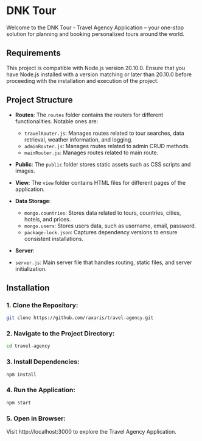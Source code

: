 # DNK Tour

Welcome to the DNK Tour - Travel Agency Application – your one-stop solution for planning and booking personalized tours around the world.
## Requirements
This project is compatible with Node.js version 20.10.0. Ensure that you have Node.js installed with a version matching or later than 20.10.0 before proceeding with the installation and execution of the project.
## Project Structure

- **Routes**: The `routes` folder contains the routers for different functionalities. Notable ones are:
  - `travelRouter.js`: Manages routes related to tour searches, data retrieval, weather information, and logging.
  - `adminRouter.js`: Manages routes related to admin CRUD methods.
  - `mainRouter.js`: Manages routes related to main route.

- **Public**: The `public` folder stores static assets such as CSS scripts and images.

- **View**: The `view` folder contains HTML files for different pages of the application.
- **Data Storage**:
  - `mongo.countries`: Stores data related to tours, countries, cities, hotels, and prices.
  - `mongo.users`: Stores users data, such as username, email, password.
  - `package-lock.json`: Captures dependency versions to ensure consistent installations.
  

- **Server**:
 - `server.js`: Main server file that handles routing, static files, and server initialization.


## Installation
### 1. Clone the Repository:
```bash
git clone https://github.com/raxaris/travel-agency.git
```
### 2. Navigate to the Project Directory:
```bash
cd travel-agency
```
### 3. Install Dependencies:
```js
npm install
```
### 4. Run the Application:
```js
npm start
```
### 5. Open in Browser:
Visit http://localhost:3000 to explore the Travel Agency Application.
